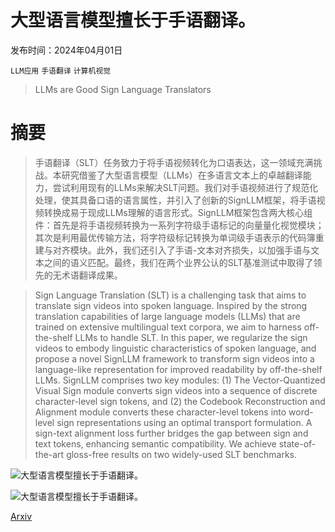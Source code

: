 # 大型语言模型擅长于手语翻译。

发布时间：2024年04月01日

`LLM应用` `手语翻译` `计算机视觉`

> LLMs are Good Sign Language Translators

# 摘要

> 手语翻译（SLT）任务致力于将手语视频转化为口语表达，这一领域充满挑战。本研究借鉴了大型语言模型（LLMs）在多语言文本上的卓越翻译能力，尝试利用现有的LLMs来解决SLT问题。我们对手语视频进行了规范化处理，使其具备口语的语言属性，并引入了创新的SignLLM框架，将手语视频转换成易于现成LLMs理解的语言形式。SignLLM框架包含两大核心组件：首先是将手语视频转换为一系列字符级手语标记的向量量化视觉模块；其次是利用最优传输方法，将字符级标记转换为单词级手语表示的代码簿重建与对齐模块。此外，我们还引入了手语-文本对齐损失，以加强手语与文本之间的语义匹配。最终，我们在两个业界公认的SLT基准测试中取得了领先的无术语翻译成果。

> Sign Language Translation (SLT) is a challenging task that aims to translate sign videos into spoken language. Inspired by the strong translation capabilities of large language models (LLMs) that are trained on extensive multilingual text corpora, we aim to harness off-the-shelf LLMs to handle SLT. In this paper, we regularize the sign videos to embody linguistic characteristics of spoken language, and propose a novel SignLLM framework to transform sign videos into a language-like representation for improved readability by off-the-shelf LLMs. SignLLM comprises two key modules: (1) The Vector-Quantized Visual Sign module converts sign videos into a sequence of discrete character-level sign tokens, and (2) the Codebook Reconstruction and Alignment module converts these character-level tokens into word-level sign representations using an optimal transport formulation. A sign-text alignment loss further bridges the gap between sign and text tokens, enhancing semantic compatibility. We achieve state-of-the-art gloss-free results on two widely-used SLT benchmarks.

![大型语言模型擅长于手语翻译。](../../../paper_images/2404.00925/x1.png)

![大型语言模型擅长于手语翻译。](../../../paper_images/2404.00925/x2.png)

[Arxiv](https://arxiv.org/abs/2404.00925)